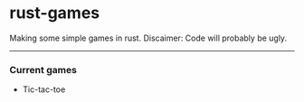 # rust-games
Making some simple games in rust. Discaimer: Code will probably be ugly.

----
### Current games
* Tic-tac-toe
